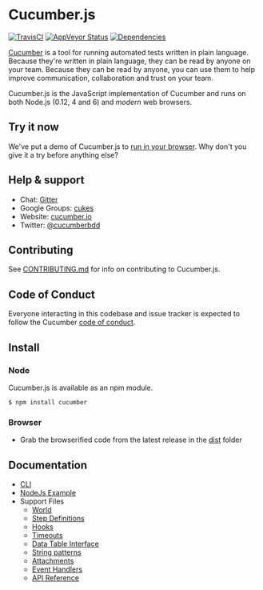 # Cucumber.js

[![TravisCI](https://img.shields.io/travis/cucumber/cucumber-js/master.svg?label=travis-ci)](https://travis-ci.org/cucumber/cucumber-js/branches)
[![AppVeyor Status](https://img.shields.io/appveyor/ci/charlierudolph/cucumber-js/master.svg?label=appveyor)](https://ci.appveyor.com/project/charlierudolph/cucumber-js/history)
[![Dependencies](https://david-dm.org/cucumber/cucumber-js.svg)](https://david-dm.org/cucumber/cucumber-js)

[Cucumber](https://cucumber.io) is a tool for running automated tests written in plain language. Because they're
written in plain language, they can be read by anyone on your team. Because they can be
read by anyone, you can use them to help improve communication, collaboration and trust on
your team.

Cucumber.js is the JavaScript implementation of Cucumber and runs on both Node.js (0.12, 4 and 6) and *modern* web browsers.

## Try it now

We've put a demo of Cucumber.js to [run in your browser](http://cucumber.github.io/cucumber-js/). Why don't you give it a try before anything else?

## Help & support

* Chat: [Gitter](https://gitter.im/cucumber/cucumber-js)
* Google Groups: [cukes](https://groups.google.com/group/cukes)
* Website: [cucumber.io](https://cucumber.io)
* Twitter: [@cucumberbdd](https://twitter.com/cucumberbdd/)

## Contributing

See [CONTRIBUTING.md](CONTRIBUTING.md) for info on contributing to Cucumber.js.

## Code of Conduct

Everyone interacting in this codebase and issue tracker is expected to follow the Cucumber [code of conduct](https://github.com/cucumber/cucumber/blob/master/CODE_OF_CONDUCT.md).

## Install

### Node

Cucumber.js is available as an npm module.

``` shell
$ npm install cucumber
```

### Browser

* Grab the browserified code from the latest release in the [dist](/dist) folder

## Documentation

* [CLI](/docs/cli.md)
* [NodeJs Example](/docs/nodejs_example.md)
* Support Files
  * [World](/docs/support_files/world.md)
  * [Step Definitions](/docs/support_files/step_definitions.md)
  * [Hooks](/docs/support_files/hooks.md)
  * [Timeouts](docs/support_files/timeouts.md)
  * [Data Table Interface](/docs/support_files/data_table_interface.md)
  * [String patterns](/docs/support_files/string_patterns.md)
  * [Attachments](/docs/support_files/attachments.md)
  * [Event Handlers](/docs/support_files/event_handlers.md)
  * [API Reference](/docs/support_files/api_reference.md)
